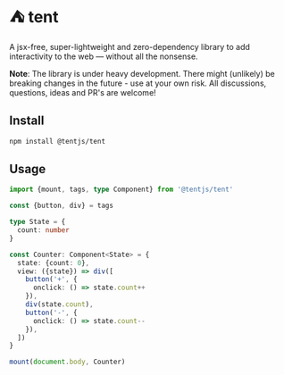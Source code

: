 # ⛺ tent

A jsx-free, super-lightweight and zero-dependency library to add interactivity to the web &mdash; without all the nonsense.

**Note**: The library is under heavy development. There might (unlikely) be breaking changes in the future - use at your own risk. All discussions, questions, ideas and PR's are welcome!

## Install

```bash
npm install @tentjs/tent
```

## Usage

```typescript
import {mount, tags, type Component} from '@tentjs/tent'

const {button, div} = tags

type State = {
  count: number
}

const Counter: Component<State> = {
  state: {count: 0},
  view: ({state}) => div([
    button('+', {
      onclick: () => state.count++
    }),
    div(state.count),
    button('-', {
      onclick: () => state.count--
    }),
  ])
}

mount(document.body, Counter)
```
